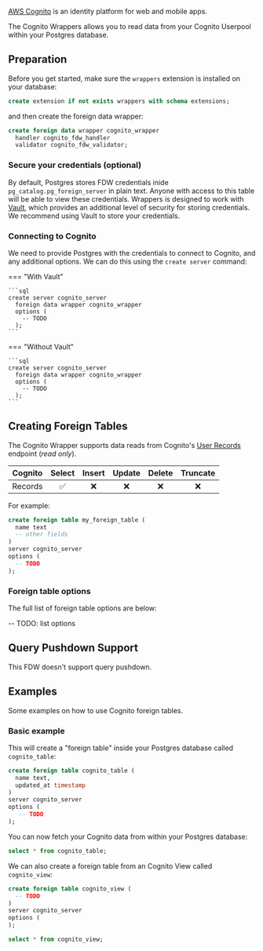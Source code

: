 [AWS Cognito](https://docs.aws.amazon.com/cognito/latest/developerguide/what-is-amazon-cognito.html) is an identity platform for web and mobile apps. 

The Cognito Wrappers allows you to read data from your Cognito Userpool within your Postgres database.

## Preparation

Before you get started, make sure the `wrappers` extension is installed on your database:

```sql
create extension if not exists wrappers with schema extensions;
```

and then create the foreign data wrapper:

```sql
create foreign data wrapper cognito_wrapper
  handler cognito_fdw_handler
  validator cognito_fdw_validator;
```

### Secure your credentials (optional)

By default, Postgres stores FDW credentials inide `pg_catalog.pg_foreign_server` in plain text. Anyone with access to this table will be able to view these credentials. Wrappers is designed to work with [Vault](https://supabase.com/docs/guides/database/vault), which provides an additional level of security for storing credentials. We recommend using Vault to store your credentials.



### Connecting to Cognito

We need to provide Postgres with the credentials to connect to Cognito, and any additional options. We can do this using the `create server` command:

=== "With Vault"

    ```sql
    create server cognito_server
      foreign data wrapper cognito_wrapper
      options (
        -- TODO
      );
    ```

=== "Without Vault"

    ```sql
    create server cognito_server
      foreign data wrapper cognito_wrapper
      options (
        -- TODO
      );
    ```

## Creating Foreign Tables

The Cognito Wrapper supports data reads from Cognito's [User Records](https://docs.aws.amazon.com/cognito/latest/developerguide/cognito-user-identity-pools.html) endpoint (_read only_).

| Cognito  | Select | Insert | Update | Delete | Truncate |
| -------- | :----: | :----: | :----: | :----: | :------: |
| Records  |   ✅   |   ❌   |   ❌   |   ❌   |    ❌    |

For example:

```sql
create foreign table my_foreign_table (
  name text
  -- other fields
)
server cognito_server
options (
  -- TODO
);
```

### Foreign table options

The full list of foreign table options are below:

-- TODO: list options

## Query Pushdown Support

This FDW doesn't support query pushdown.

## Examples

Some examples on how to use Cognito foreign tables.

### Basic example

This will create a "foreign table" inside your Postgres database called `cognito_table`:

```sql
create foreign table cognito_table (
  name text,
  updated_at timestamp
)
server cognito_server
options (
   -- TODO
);
```

You can now fetch your Cognito data from within your Postgres database:

```sql
select * from cognito_table;
```

We can also create a foreign table from an Cognito View called `cognito_view`:

```sql
create foreign table cognito_view (
  -- TODO
)
server cognito_server
options (
);

select * from cognito_view;
```
